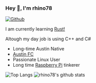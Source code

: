### Hey 👋, I'm rhino78

[![Github](https://img.shields.io/github/followers/rhino78?label=Follow&style=social)](https://github.com/rhino78)

I am currently learning [Rust!](https://www.rust-lang.org/)

Altough my day job is using C++ and C#

* Long-time Austin Native
* [Austin FC ](https://www.austinfc.com/)
* Passionate Linux User
* Long time [Raspberry Pi](https://www.raspberrypi.org/) tinkerer

![Top Langs](https://github-readme-stats.vercel.app/api/top-langs/?username=rhino78&hide=QML)
![rhino78's github stats](https://github-readme-stats.vercel.app/api?username=rhino78&show_icons=true&count_private=true&line_height=40)
